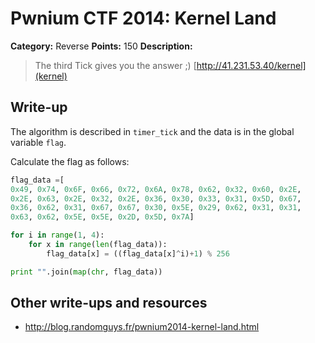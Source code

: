 # Pwnium CTF 2014: Kernel Land

**Category:** Reverse
**Points:** 150
**Description:**

> The third Tick gives you the answer ;) [http://41.231.53.40/kernel](kernel)

## Write-up

The algorithm is described in `timer_tick` and the data is in the global variable `flag`.

Calculate the flag as follows:

```python
flag_data =[
0x49, 0x74, 0x6F, 0x66, 0x72, 0x6A, 0x78, 0x62, 0x32, 0x60, 0x2E,
0x2E, 0x63, 0x2E, 0x32, 0x2E, 0x36, 0x30, 0x33, 0x31, 0x5D, 0x67,
0x36, 0x62, 0x31, 0x67, 0x67, 0x30, 0x5E, 0x29, 0x62, 0x31, 0x31,
0x63, 0x62, 0x5E, 0x5E, 0x2D, 0x5D, 0x7A]

for i in range(1, 4):
    for x in range(len(flag_data)):
        flag_data[x] = ((flag_data[x]^i)+1) % 256

print "".join(map(chr, flag_data))
```

## Other write-ups and resources

* <http://blog.randomguys.fr/pwnium2014-kernel-land.html>
